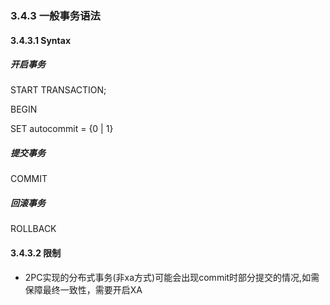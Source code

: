 ### 3.4.3 一般事务语法

#### 3.4.3.1 Syntax

##### 开启事务

START TRANSACTION;

BEGIN

SET autocommit = {0 | 1}

##### 提交事务

COMMIT

##### 回滚事务

ROLLBACK


#### 3.4.3.2 限制

* 2PC实现的分布式事务(非xa方式)可能会出现commit时部分提交的情况,如需保障最终一致性，需要开启XA

